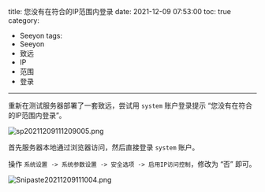 title: 您没有在符合的IP范围内登录
date: 2021-12-09 07:53:00
toc: true
category:
- Seeyon
tags:
- Seeyon
- 致远
- IP
- 范围
- 登录
---

重新在测试服务器部署了一套致远，尝试用 `system` 账户登录提示 “您没有在符合的IP范围内登录”。

![sp20211209111209005.png](https://b3logfile.com/file/2021/12/sp20211209_111209_005-6fb7655c.png)

首先服务器本地通过浏览器访问，然后直接登录 `system` 账户。

操作 `系统设置 -> 系统参数设置 -> 安全选项 -> 启用IP访问控制`，修改为 “否” 即可。

![Snipaste20211209111004.png](https://b3logfile.com/file/2021/12/Snipaste_2021-12-09_11-10-04-9d2ca01f.png)
